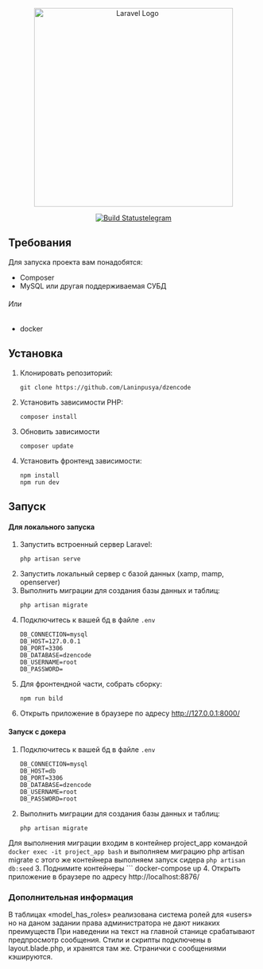 <p align="center"><a href="https://laravel.com" target="_blank"><img src="https://raw.githubusercontent.com/laravel/art/master/logo-lockup/5%20SVG/2%20CMYK/1%20Full%20Color/laravel-logolockup-cmyk-red.svg" width="400" alt="Laravel Logo"></a></p>

<p align="center">
<a href="https://t.me/dmt_lanin"><img src="https://upload.wikimedia.org/wikipedia/commons/thumb/8/82/Telegram_logo.svg/50px-Telegram_logo.svg.png" alt="Build Status">telegram</a>
</p>

## Требования

Для запуска проекта вам понадобятся:

- Composer
- MySQL или другая поддерживаемая СУБД
###### Или
- docker
## Установка

1. Клонировать репозиторий:
   ```
   git clone https://github.com/Laninpusya/dzencode
2. Установить зависимости PHP:
    ```
    composer install
3. Обновить зависимости
    ```
   composer update
4. Установить фронтенд зависимости:
    ```
    npm install
    npm run dev
## Запуск
#### Для локального запуска
1. Запустить встроенный сервер Laravel:
    ```
   php artisan serve
2. Запустить локальный сервер с базой данных (xamp, mamp, openserver)
3. Выполнить миграции для создания базы данных и таблиц:
    ```
    php artisan migrate
4. Подключитесь к вашей бд в файле `.env`
    ````
    DB_CONNECTION=mysql
    DB_HOST=127.0.0.1
    DB_PORT=3306
    DB_DATABASE=dzencode
    DB_USERNAME=root
    DB_PASSWORD=
5. Для фронтендной части, собрать сборку:
    ```
    npm run bild
6. Открыть приложение в браузере по адресу http://127.0.0.1:8000/

#### Запуск с докера
1. Подключитесь к вашей бд в файле `.env`
    ````
    DB_CONNECTION=mysql
    DB_HOST=db
    DB_PORT=3306
    DB_DATABASE=dzencode
    DB_USERNAME=root
    DB_PASSWORD=root
2. Выполнить миграции для создания базы данных и таблиц:
    ```
    php artisan migrate
Для выполнения миграции входим в контейнер project_app командой `docker exec -it project_app bash` и выполняем миграцию php artisan migrate с этого же контейнера выполняем запуск cидера `php artisan db:seed`
3. Поднимите контейнеры
    ```
    docker-compose up
4. Открыть приложение в браузере по адресу http://localhost:8876/
### Дополнительная информация
В таблицах «model_has_roles» реализована система ролей для «users» но на даном задании права администратора не дают никаких преимуществ
При наведении на текст на главной станице срабатывают предпросмотр сообщения.
Стили и скрипты подключены в layout.blade.php, и хранятся там же.
Странички с сообщениями кэшируются.






